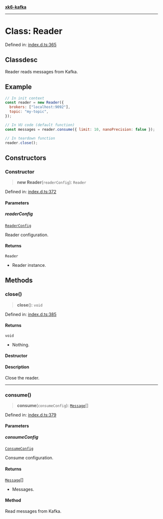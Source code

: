 [**xk6-kafka**](../README.md)

---

# Class: Reader

Defined in: [index.d.ts:365](https://github.com/mostafa/xk6-kafka/blob/main/api-docs/index.d.ts#L365)

## Classdesc

Reader reads messages from Kafka.

## Example

```javascript
// In init context
const reader = new Reader({
  brokers: ["localhost:9092"],
  topic: "my-topic",
});

// In VU code (default function)
const messages = reader.consume({ limit: 10, nanoPrecision: false });

// In teardown function
reader.close();
```

## Constructors

### Constructor

> **new Reader**(`readerConfig`): `Reader`

Defined in: [index.d.ts:372](https://github.com/mostafa/xk6-kafka/blob/main/api-docs/index.d.ts#L372)

#### Parameters

##### readerConfig

[`ReaderConfig`](../interfaces/ReaderConfig.md)

Reader configuration.

#### Returns

`Reader`

- Reader instance.

## Methods

### close()

> **close**(): `void`

Defined in: [index.d.ts:385](https://github.com/mostafa/xk6-kafka/blob/main/api-docs/index.d.ts#L385)

#### Returns

`void`

- Nothing.

#### Destructor

#### Description

Close the reader.

---

### consume()

> **consume**(`consumeConfig`): [`Message`](../interfaces/Message.md)[]

Defined in: [index.d.ts:379](https://github.com/mostafa/xk6-kafka/blob/main/api-docs/index.d.ts#L379)

#### Parameters

##### consumeConfig

[`ConsumeConfig`](../interfaces/ConsumeConfig.md)

Consume configuration.

#### Returns

[`Message`](../interfaces/Message.md)[]

- Messages.

#### Method

Read messages from Kafka.
